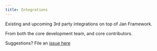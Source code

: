 ```yaml
---
title: Integrations
---
```


Existing and upcoming 3rd party integrations on top of Jan Framework.

From both the core development team, and core contributors.

Suggestions? File an [issue here](https://github.com/janhq/jan/issues)
